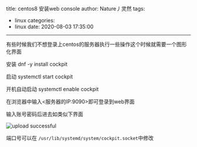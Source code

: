 title: centos8 安装web console
author: Nature丿灵然
tags:
  - linux
categories:
  - linux
date: 2020-08-03 17:35:00
---
有些时候我们不想登录上centos的服务器执行一些操作这个时候就需要一个图形化界面

<!--more-->

安装 dnf -y install cockpit

启动 systemctl start cockpit

开机自动启动 systemctl enable cockpit

在浏览器中输入<服务器的IP:9090>即可登录到web界面

输入账号密码后进去如类似下界面

![upload successful](/images/pasted-2.png)

端口号可以在 `/usr/lib/systemd/system/cockpit.socket`中修改
